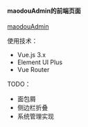 #### maodouAdmin的前端页面
[maodouAdmin](https://github.com/supermaodou/maodouAdmin)

使用技术：
- Vue.js 3.x
- Element UI Plus
- Vue Router



TODO：

- 面包屑
- 侧边栏折叠
- 系统管理实现
